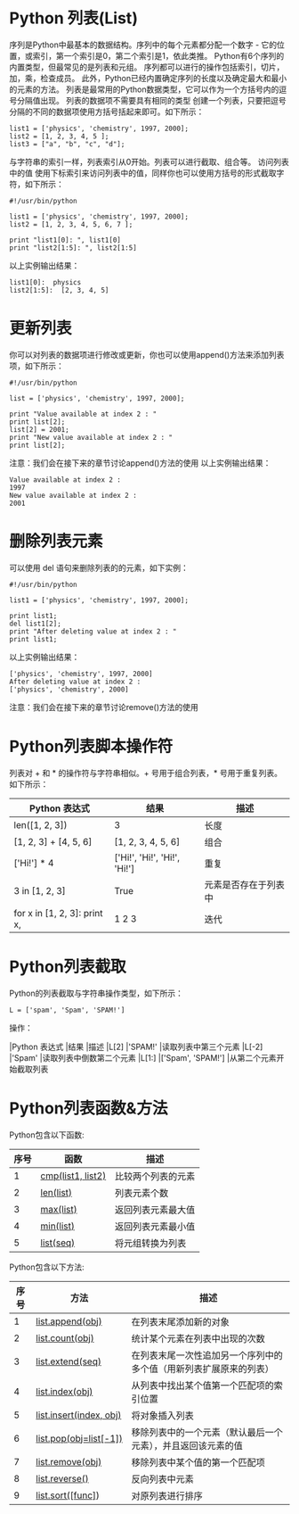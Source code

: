 # Python 列表(List)

序列是Python中最基本的数据结构。序列中的每个元素都分配一个数字 - 它的位置，或索引，第一个索引是0，第二个索引是1，依此类推。
Python有6个序列的内置类型，但最常见的是列表和元组。
序列都可以进行的操作包括索引，切片，加，乘，检查成员。
此外，Python已经内置确定序列的长度以及确定最大和最小的元素的方法。
列表是最常用的Python数据类型，它可以作为一个方括号内的逗号分隔值出现。
列表的数据项不需要具有相同的类型
创建一个列表，只要把逗号分隔的不同的数据项使用方括号括起来即可。如下所示：

```
list1 = ['physics', 'chemistry', 1997, 2000];
list2 = [1, 2, 3, 4, 5 ];
list3 = ["a", "b", "c", "d"];
```

与字符串的索引一样，列表索引从0开始。列表可以进行截取、组合等。
访问列表中的值
使用下标索引来访问列表中的值，同样你也可以使用方括号的形式截取字符，如下所示：


```
#!/usr/bin/python

list1 = ['physics', 'chemistry', 1997, 2000];
list2 = [1, 2, 3, 4, 5, 6, 7 ];

print "list1[0]: ", list1[0]
print "list2[1:5]: ", list2[1:5]
```

以上实例输出结果：

```
list1[0]:  physics
list2[1:5]:  [2, 3, 4, 5]
```

# 更新列表
你可以对列表的数据项进行修改或更新，你也可以使用append()方法来添加列表项，如下所示：


```
#!/usr/bin/python

list = ['physics', 'chemistry', 1997, 2000];

print "Value available at index 2 : "
print list[2];
list[2] = 2001;
print "New value available at index 2 : "
print list[2];
```

注意：我们会在接下来的章节讨论append()方法的使用
以上实例输出结果：

```
Value available at index 2 :
1997
New value available at index 2 :
2001
```

# 删除列表元素
可以使用 del 语句来删除列表的的元素，如下实例：

```
#!/usr/bin/python

list1 = ['physics', 'chemistry', 1997, 2000];

print list1;
del list1[2];
print "After deleting value at index 2 : "
print list1;
```

以上实例输出结果：


```
['physics', 'chemistry', 1997, 2000]
After deleting value at index 2 :
['physics', 'chemistry', 2000]
```

注意：我们会在接下来的章节讨论remove()方法的使用

# Python列表脚本操作符

列表对 + 和 * 的操作符与字符串相似。+ 号用于组合列表，* 号用于重复列表。
如下所示：

|Python 表达式	|结果	|描述
|-|-|-|
|len([1, 2, 3])	|3	|长度
|[1, 2, 3] + [4, 5, 6]	|[1, 2, 3, 4, 5, 6]	|组合
|['Hi!'] * 4	|['Hi!', 'Hi!', 'Hi!', 'Hi!']	|重复
|3 in [1, 2, 3]	|True	|元素是否存在于列表中
|for x in [1, 2, 3]: print x,	|1 2 3	|迭代


# Python列表截取

Python的列表截取与字符串操作类型，如下所示：

```
L = ['spam', 'Spam', 'SPAM!']
```

操作：

|Python 表达式	|结果	|描述
|L[2]	|'SPAM!'	|读取列表中第三个元素
|L[-2]	|'Spam'	|读取列表中倒数第二个元素
|L[1:]	|['Spam', 'SPAM!']	|从第二个元素开始截取列表


# Python列表函数&方法

Python包含以下函数:

|序号	|函数|描述
|-|-|-|
|1	|[cmp(list1, list2)](./att/cmp.md)|比较两个列表的元素
|2	|[len(list)](./att/len.md)|列表元素个数
|3	|[max(list)](./att/list.max.md)|返回列表元素最大值
|4	|[min(list)](./att/list.min.md)|返回列表元素最小值
|5	|[list(seq)](./att/list.md)|将元组转换为列表

Python包含以下方法:

|序号	|方法|描述
|-|-|-|
|1	|[list.append(obj)](./att/append.md)|在列表末尾添加新的对象
|2	|[list.count(obj)](./att/list.count.md)|统计某个元素在列表中出现的次数
|3	|[list.extend(seq)](./att/extend.md)|在列表末尾一次性追加另一个序列中的多个值（用新列表扩展原来的列表）
|4	|[list.index(obj)](./att/list.index.md)|从列表中找出某个值第一个匹配项的索引位置
|5	|[list.insert(index, obj)](./att/insert.md)|将对象插入列表
|6	|[list.pop(obj=list[-1])](./att/pop.md)|移除列表中的一个元素（默认最后一个元素），并且返回该元素的值
|7	|[list.remove(obj)](./att/remove.md)|移除列表中某个值的第一个匹配项
|8	|[list.reverse()](./att/reverse.md)|反向列表中元素
|9	|[list.sort([func]](./att/sort.md))|对原列表进行排序